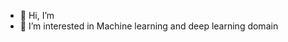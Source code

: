 - 👋 Hi, I’m
- 👀 I’m interested in Machine learning and deep learning domain

<!---
nhuanhanh/nhuanhanh is a ✨ special ✨ repository because its `README.md` (this file) appears on your GitHub profile.
You can click the Preview link to take a look at your changes.
--->

